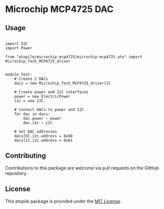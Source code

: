 # Microchip MCP4725 DAC

## Usage

```ato

import I2C
import Power

from "atopile/microchip-mcp4725/microchip-mcp4725.ato" import Microchip_Tech_MCP4725_driver


module Test:
    # Create 2 DACs
    dacs = new Microchip_Tech_MCP4725_driver[2]

    # Create power and I2C interfaces
    power = new ElectricPower
    i2c = new I2C

    # Connect DACs to power and I2C
    for dac in dacs:
        dac.power ~ power
        dac.i2c ~ i2c

    # Set DAC addresses
    dacs[0].i2c.address = 0x60
    dacs[1].i2c.address = 0x61

```

## Contributing

Contributions to this package are welcome via pull requests on the GitHub repository.

## License

This atopile package is provided under the [MIT License](https://opensource.org/license/mit/).
